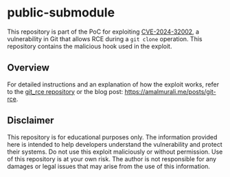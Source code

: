 # public-submodule

This repository is part of the PoC for exploiting [CVE-2024-32002](https://github.com/git/git/security/advisories/GHSA-8h77-4q3w-gfgv), a vulnerability in Git that allows RCE during a `git clone` operation. This repository contains the malicious hook used in the exploit.

## Overview

For detailed instructions and an explanation of how the exploit works, refer to the [git_rce repository](https://github.com/amalmurali47/git_rce) or the blog post: <https://amalmurali.me/posts/git-rce>.

## Disclaimer

This repository is for educational purposes only. The information provided here is intended to help developers understand the vulnerability and protect their systems. Do not use this exploit maliciously or without permission. Use of this repository is at your own risk. The author is not responsible for any damages or legal issues that may arise from the use of this information.

